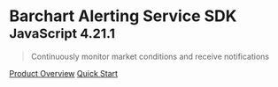 # Barchart Alerting Service SDK <small>JavaScript 4.21.1</small>

> Continuously monitor market conditions and receive notifications

[Product Overview](/content/product_overview)
[Quick Start](/content/quick_start)
